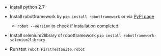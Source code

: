 - Install python 2.7

- Install robotframework by `pip install robotframework` or via [PyPi page](https://pypi.org/)
  - `robot --version` to check if installation completed

- Install selenium2library of robotframework `pip install robotframework-selenium2library`

- Run test `robot FirstTestSuite.robot`

